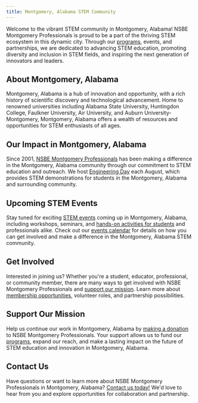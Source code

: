 ```yaml
---
title: Montgomery, Alabama STEM Community
---
```


Welcome to the vibrant STEM community in Montgomery, Alabama! NSBE Montgomery Professionals is proud to be a part of the thriving STEM ecosystem in this dynamic city. Through our [programs](/programs), events, and partnerships, we are dedicated to advancing STEM education, promoting diversity and inclusion in STEM fields, and inspiring the next generation of innovators and leaders.

## About Montgomery, Alabama

Montgomery, Alabama is a hub of innovation and opportunity, with a rich history of scientific discovery and technological advancement. Home to renowned universities including Alabama State University, Huntingdon College, Faulkner University, Air University, and Auburn University-Montgomery, Montgomery, Alabama offers a wealth of resources and opportunities for STEM enthusiasts of all ages.

## Our Impact in Montgomery, Alabama

Since 2001, [NSBE Montgomery Professionals](/) has been making a difference in the Montgomery, Alabama community through our commitment to STEM education and outreach. We host [Engineering Day](/eday) each August, which provides STEM demonstrations for students in the Montgomery, Alabama and surrounding community.

## Upcoming STEM Events

Stay tuned for exciting 
<a href=”/events” target=”_blank”>STEM events</a> coming up in Montgomery, Alabama, including workshops, seminars, and [hands-on activities for students](/projects) and professionals alike. Check out our 
<a href=”/events” target=”_blank”>events calendar</a> for details on how you can get involved and make a difference in the Montgomery, Alabama STEM community.

## Get Involved

Interested in joining us? Whether you're a student, educator, professional, or community member, there are many ways to get involved with NSBE Montgomery Professionals and [support our mission](/donate). Learn more about [membership opportunities](/membership), volunteer roles, and partnership possibilities.

## Support Our Mission

Help us continue our work in Montgomery, Alabama by [making a donation](/donate) to NSBE Montgomery Professionals. Your support allows us to fund our [programs](/programs), expand our reach, and make a lasting impact on the future of STEM education and innovation in Montgomery, Alabama.

## Contact Us

Have questions or want to learn more about NSBE Montgomery Professionals in Montgomery, Alabama? [Contact us today!](/contact) We'd love to hear from you and explore opportunities for collaboration and partnership.